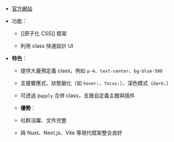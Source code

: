 - [官方網站](https://tailwindcss.com/)
    
- 功能：
    
    - [[原子化 CSS]] 框架
        
    - 利用 class 快速設計 UI

- **特色**：
    
    - 提供大量預定義 class，例如 `p-4`、`text-center`、`bg-blue-500`
    - 支援響應式、狀態變化（如 `hover:`、`focus:`）、深色模式（`dark:`）
    - 可透過 `@apply` 合併 class，支援自定義主題與插件
    
    - **優勢**：
    - 社群活躍、文件完整
    - 與 Nuxt、Next.js、Vite 等現代框架整合良好